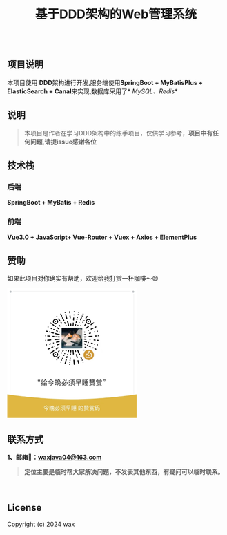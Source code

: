 <h1 align="center">基于DDD架构的Web管理系统</h1>

<br/>


<br/>

## 项目说明

本项目使用 **DDD**架构进行开发,服务端使用**SpringBoot + MyBatisPlus + ElasticSearch + Canal**来实现,数据库采用了*
*MySQL、Redis**

## 说明

> 本项目是作者在学习DDD架构中的练手项目，仅供学习参考，**项目中有任何问题,请提issue感谢各位**

## 技术栈

### 后端

**SpringBoot + MyBatis + Redis**

### 前端

**Vue3.0 + JavaScript+ Vue-Router + Vuex + Axios + ElementPlus**

## 赞助

如果此项目对你确实有帮助，欢迎给我打赏一杯咖啡～😄

<img src="./img/WxChatPay.jpg" height="300px"/>

<br/>

## 联系方式

**1、邮箱📮：[waxjava04@163.com](mailto:waxjava04@163.com)**

> **定位主要是临时帮大家解决问题，不发表其他东西，有疑问可以临时联系。**


<br/>

## License

Copyright (c) 2024 wax 



